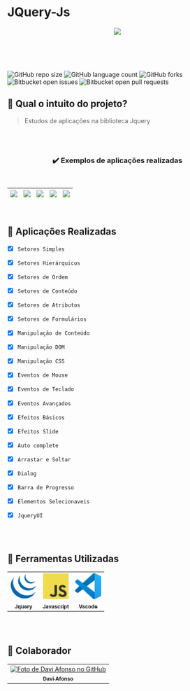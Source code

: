 # JQuery-Js
<p align="center">
   <img src="http://img.shields.io/static/v1?label=STATUS&message=CONCLUIDO&color=RED&style=for-the-badge"/>
</p>

<br>
<br>
<br>

![GitHub repo size](https://img.shields.io/github/repo-size/Daviafonso88/JQuery-js)
![GitHub language count](https://img.shields.io/github/languages/count/Daviafonso88/JQuery-js)
![GitHub forks](https://img.shields.io/github/forks/Daviafonso88/JQuery-js)
![Bitbucket open issues](https://img.shields.io/bitbucket/issues/Daviafonso88/JQuery-js)
![Bitbucket open pull requests](https://img.shields.io/bitbucket/pr-raw/Daviafonso88/JQuery-js)



## 🧠 Qual o intuito do projeto?

>  Estudos de aplicações na biblioteca Jquery

<br>
<br>

  ### <div align="center"> ✔️ Exemplos de aplicações realizadas  </div>

<br>

 |<img src="https://i.pinimg.com/originals/7e/2a/eb/7e2aeb1567e91bfc2404cecca6aceecd.gif" width=250>| <img src="https://www.jqueryscript.net/images/collective/jQuery%20slideshow%20mock.gif" width=250>  | <img src="https://rogertakemiya.com.br/wp-content/uploads/2022/07/como-selecionar-marcar-um-radio-button-com-jquery-ou-javascript.gif" width=250> | <img src="https://www.blogson.com.br/wp-content/uploads/2017/08/exemplo-jquery-tutorial.gif" width=250> | <img src="https://www.blogson.com.br/wp-content/uploads/2017/08/exemplo-jquery-inputs.gif" width=250> |
| :---: | :---: | :---: | :---: | :---: |

<br>

## 🚀 Aplicações Realizadas 

 - [x] `Setores Simples`               
 - [x] `Setores Hierárquicos`
 - [x] `Setores de Ordem`
 - [x] `Setores de Conteúdo`
 - [x] `Setores de Atributos`
 - [x] `Setores de Formulários`
 - [x] `Manipulação de Conteúdo`
 - [x] `Manipulação DOM`
 - [x] `Manipulação CSS`
 - [x] `Eventos de Mouse`
 - [x] `Eventos de Teclado`
 - [x] `Eventos Avançados`
 - [x] `Efeitos Básicos`
 - [x] `Efeitos Slide`
 - [x] `Auto complete`
 - [x] `Arrastar e Soltar`
 - [x] `Dialog`
 - [x] `Barra de Progresso`
 - [x] `Elementos Selecionaveis` 
 - [x] `JqueryUI`
 


<br>
<br>

## 🔧 Ferramentas Utilizadas 

<div align=rigth>

  <table>
  <tr>
    <td align="center">
      <a href="#">
        <img align="rigth" alt="DaviAfonso88-jquery" height="60" width="60" src="https://raw.githubusercontent.com/devicons/devicon/master/icons/jquery/jquery-original.svg"><br>
        <sub>
          <b>Jquery</b>
        </sub>
      </a>
    </td>
    <td align="center">
      <a href="#">
        <img align="rigth" alt="DaviAfonso88-javascript" height="60" width="60" src="https://raw.githubusercontent.com/devicons/devicon/master/icons/javascript/javascript-original.svg"><br>
        <sub>
          <b>Javascript</b>
        </sub>
      </a>
    </td>
    <td align="center">
      <a href="#">
        <img align="rigth" alt="DaviAfonso88-vscode" height="60" width="60" src="https://raw.githubusercontent.com/devicons/devicon/master/icons/vscode/vscode-original.svg"><br>
        <sub>
          <b>Vscode</b>
        </sub>
      </a>
    </td>
  </tr>
</table>

<br>
<br>

## 🤝 Colaborador

<table>
  <tr>
    <td align="center">
      <a href="#">
         <img src="https://avatars.githubusercontent.com/u/89953265?v=4" width="100px;" alt="Foto de Davi Afonso no GitHub"/><br>
        <sub>
          <b>Davi Afonso</b>
        </sub>
      </a>
    </td>
</table>

